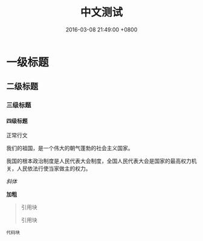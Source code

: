 ﻿---
layout: post
title: "中文测试"
date: 2016-03-08 21:49:00 +0800
---

# 一级标题

## 二级标题

### 三级标题

#### 四级标题

正常行文

我们的祖国，是一个伟大的朝气蓬勃的社会主义国家。

我国的根本政治制度是人民代表大会制度，全国人民代表大会是国家的最高权力机关，人民依法行使当家做主的权力。

_斜体_

**加粗**

>引用块
>
>引用块

`代码块`